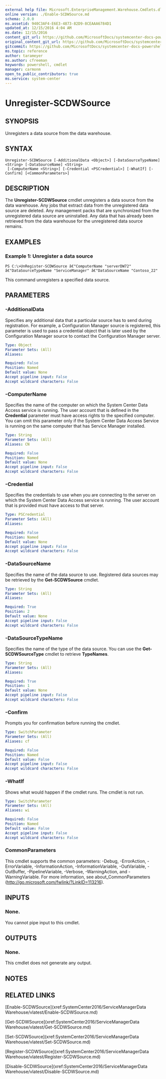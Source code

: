 ```yaml
---
external help file: Microsoft.EnterpriseManagement.Warehouse.Cmdlets.dll-Help.xml
online version: ./Enable-SCDWSource.md
schema: 2.0.0
ms.assetid: 940C3AF4-E6E3-4873-82D9-8CEAAA6784D1
updated_at: 12/15/2016 4:04 AM
ms.date: 12/15/2016
content_git_url: https://github.com/MicrosoftDocs/systemcenter-docs-powershell/blob/master/systemcenter-cmdlets/SystemCenter2016/ServiceManagerData%20Warehouse/vlatest/Unregister-SCDWSource.md
original_content_git_url: https://github.com/MicrosoftDocs/systemcenter-docs-powershell/blob/master/systemcenter-cmdlets/SystemCenter2016/ServiceManagerData%20Warehouse/vlatest/Unregister-SCDWSource.md
gitcommit: https://github.com/MicrosoftDocs/systemcenter-docs-powershell/blob/7df4508c7b907a214e6a8eca76037b06065ef078/systemcenter-cmdlets/SystemCenter2016/ServiceManagerData%20Warehouse/vlatest/Unregister-SCDWSource.md
ms.topic: reference
author: tarameyer
ms.author: cfreeman
keywords: powershell, cmdlet
manager: carmonm
open_to_public_contributors: true
ms.service: system-center
---
```


# Unregister-SCDWSource

## SYNOPSIS
Unregisters a data source from the data warehouse.

## SYNTAX

```
Unregister-SCDWSource [-AdditionalData <Object>] [-DataSourceTypeName] <String> [-DataSourceName] <String>
 [-ComputerName <String>] [-Credential <PSCredential>] [-WhatIf] [-Confirm] [<CommonParameters>]
```

## DESCRIPTION
The **Unregister-SCDWSource** cmdlet unregisters a data source from the data warehouse.
Any jobs that extract data from the unregistered data source are deleted.
Any management packs that are synchronized from the unregistered data source are uninstalled.
Any data that has already been retrieved from the data warehouse for the unregistered data source remains.

## EXAMPLES

### Example 1: Unregister a data source
```
PS C:\>UnRegister-SCDWSource â€"ComputerName "serverDW72" â€"DataSourceTypeName "ServiceManager" â€"DataSourceName "Contoso_22"
```

This command unregisters a specified data source.

## PARAMETERS

### -AdditionalData
Specifies any additional data that a particular source has to send during registration.
For example, a Configuration Manager source is registered, this parameter is used to pass a credential object that is later used by the Configuration Manager source to contact the Configuration Manager server.

```yaml
Type: Object
Parameter Sets: (All)
Aliases: 

Required: False
Position: Named
Default value: None
Accept pipeline input: False
Accept wildcard characters: False
```

### -ComputerName
Specifies the name of the computer on which the System Center Data Access service is running.
The user account that is defined in the **Credential** parameter must have access rights to the specified computer.
You can omit this parameter only if the System Center Data Access Service is running on the same computer that has Service Manager installed.

```yaml
Type: String
Parameter Sets: (All)
Aliases: CN

Required: False
Position: Named
Default value: None
Accept pipeline input: False
Accept wildcard characters: False
```

### -Credential
Specifies the credentials to use when you are connecting to the server on which the System Center Data Access service is running.
The user account that is provided must have access to that server.

```yaml
Type: PSCredential
Parameter Sets: (All)
Aliases: 

Required: False
Position: Named
Default value: None
Accept pipeline input: False
Accept wildcard characters: False
```

### -DataSourceName
Specifies the name of the data source to use.
Registered data sources may be retrieved by the **Get-SCDWSource** cmdlet.

```yaml
Type: String
Parameter Sets: (All)
Aliases: 

Required: True
Position: 2
Default value: None
Accept pipeline input: False
Accept wildcard characters: False
```

### -DataSourceTypeName
Specifies the name of the type of the data source.
You can use the **Get-SCDWSourceType** cmdlet to retrieve **TypeNames**.

```yaml
Type: String
Parameter Sets: (All)
Aliases: 

Required: True
Position: 1
Default value: None
Accept pipeline input: False
Accept wildcard characters: False
```

### -Confirm
Prompts you for confirmation before running the cmdlet.

```yaml
Type: SwitchParameter
Parameter Sets: (All)
Aliases: cf

Required: False
Position: Named
Default value: False
Accept pipeline input: False
Accept wildcard characters: False
```

### -WhatIf
Shows what would happen if the cmdlet runs.
The cmdlet is not run.

```yaml
Type: SwitchParameter
Parameter Sets: (All)
Aliases: wi

Required: False
Position: Named
Default value: False
Accept pipeline input: False
Accept wildcard characters: False
```

### CommonParameters
This cmdlet supports the common parameters: -Debug, -ErrorAction, -ErrorVariable, -InformationAction, -InformationVariable, -OutVariable, -OutBuffer, -PipelineVariable, -Verbose, -WarningAction, and -WarningVariable. For more information, see about_CommonParameters (http://go.microsoft.com/fwlink/?LinkID=113216).

## INPUTS

### None.
You cannot pipe input to this cmdlet.

## OUTPUTS

### None.
This cmdlet does not generate any output.

## NOTES

## RELATED LINKS

[Enable-SCDWSource](xref:SystemCenter2016/ServiceManagerData Warehouse/vlatest/Enable-SCDWSource.md)

[Get-SCDWSource](xref:SystemCenter2016/ServiceManagerData Warehouse/vlatest/Get-SCDWSource.md)

[Set-SCDWSource](xref:SystemCenter2016/ServiceManagerData Warehouse/vlatest/Set-SCDWSource.md)

[Register-SCDWSource](xref:SystemCenter2016/ServiceManagerData Warehouse/vlatest/Register-SCDWSource.md)

[Disable-SCDWSource](xref:SystemCenter2016/ServiceManagerData Warehouse/vlatest/Disable-SCDWSource.md)

